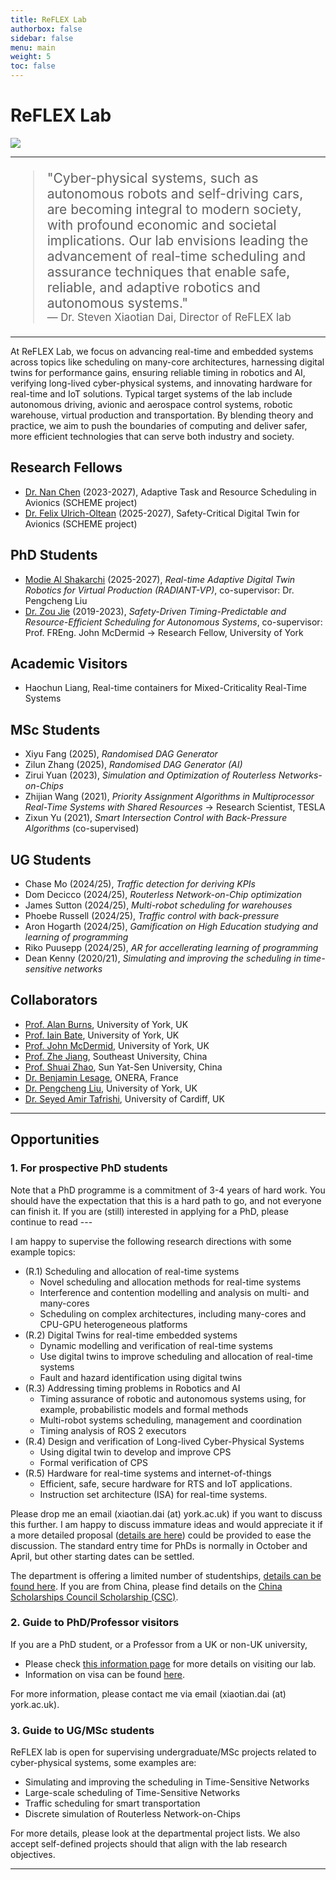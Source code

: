 ```yaml
---
title: ReFLEX Lab
authorbox: false
sidebar: false
menu: main
weight: 5
toc: false
---
```


# ReFLEX Lab

![](/img/reflex_topics.png)

---

<blockquote style="font-size: 1.5em;">
"Cyber-physical systems, such as autonomous robots and self-driving cars, are becoming integral to modern society, with profound economic and societal implications. Our lab envisions leading the advancement of real-time scheduling and assurance techniques that enable safe, reliable, and adaptive robotics and autonomous systems."  <br>
<footer style="font-size: 0.8em;"> — Dr. Steven Xiaotian Dai, Director of ReFLEX lab</footer>
</blockquote>

---

At ReFLEX Lab, we focus on advancing real-time and embedded systems across topics like scheduling on many-core architectures, harnessing digital twins for performance gains, ensuring reliable timing in robotics and AI, verifying long-lived cyber-physical systems, and innovating hardware for real-time and IoT solutions. Typical target systems of the lab include autonomous driving, avionic and aerospace control systems, robotic warehouse, virtual production and transportation. By blending theory and practice, we aim to push the boundaries of computing and deliver safer, more efficient technologies that can serve both industry and society.

## Research Fellows
- [Dr. Nan Chen](https://scholar.google.co.uk/citations?user=PIjEeDAAAAAJ&hl=en) (2023-2027), Adaptive Task and Resource Scheduling in Avionics (SCHEME project)
- [Dr. Felix Ulrich-Oltean](https://www.cs.york.ac.uk/people/?group=ai&username=felix) (2025-2027), Safety-Critical Digital Twin for Avionics (SCHEME project)

## PhD Students
- [Modie Al Shakarchi](https://www.maximodgames.com/) (2025-2027), *Real-time Adaptive Digital Twin Robotics for Virtual Production (RADIANT-VP)*, co-supervisor: Dr. Pengcheng Liu
- [Dr. Zou Jie](https://scholar.google.co.uk/citations?user=unXFDCEAAAAJ&hl=en) (2019-2023), *Safety-Driven Timing-Predictable and Resource-Efficient Scheduling for Autonomous Systems*, co-supervisor: Prof. FREng. John McDermid → Research Fellow, University of York

## Academic Visitors
- Haochun Liang, Real-time containers for Mixed-Criticality Real-Time Systems

##  MSc Students
- Xiyu Fang (2025), *Randomised DAG Generator*
- Zilun Zhang (2025), *Randomised DAG Generator (AI)*
- Zirui Yuan (2023), *Simulation and Optimization of Routerless Networks-on-Chips*
- Zhijian Wang (2021), *Priority Assignment Algorithms in Multiprocessor Real-Time Systems with Shared Resources* → Research Scientist, TESLA
- Zixun Yu (2021), *Smart Intersection Control with Back-Pressure Algorithms* (co-supervised)

##  UG Students
- Chase Mo (2024/25), *Traffic detection for deriving KPIs*
- Dom Decicco (2024/25), *Routerless Network-on-Chip optimization*
- James Sutton (2024/25), *Multi-robot scheduling for warehouses*
- Phoebe Russell (2024/25), *Traffic control with back-pressure*
- Aron Hogarth (2024/25), *Gamification on High Education studying and learning of programming*
- Riko Puusepp (2024/25), *AR for accellerating learning of programming*
- Dean Kenny (2020/21), *Simulating and improving the scheduling in time-sensitive networks*

## Collaborators
- [Prof. Alan Burns](https://www-users.york.ac.uk/~ab38/), University of York, UK
- [Prof. Iain Bate](https://www-users.york.ac.uk/~ijb500/), University of York, UK
- [Prof. John McDermid](https://www.york.ac.uk/computer-science/about/news/50-years/hods/john-mcdermid/), University of York, UK
- [Prof. Zhe Jiang](https://scholar.google.co.uk/citations?user=V5e-7hcAAAAJ&hl=en), Southeast University, China
- [Prof. Shuai Zhao](https://scholar.google.com/citations?hl=en&user=BzXwx8YAAAAJ), Sun Yat-Sen University, China
- [Dr. Benjamin Lesage](https://www.linkedin.com/in/benjamin-lesage-649b3676/?originalSubdomain=fr), ONERA, France
- [Dr. Pengcheng Liu](https://sites.google.com/view/pliu), University of York, UK
- [Dr. Seyed Amir Tafrishi](https://sites.google.com/site/samirtafrishi/), University of Cardiff, UK

---

## Opportunities
### 1. For prospective PhD students

Note that a PhD programme is a commitment of 3-4 years of hard work. You should have the expectation that this is a hard path to go, and not everyone can finish it. If you are (still) interested in applying for a PhD, please continue to read ---

I am happy to supervise the following research directions with some example topics:

- (R.1) Scheduling and allocation of real-time systems
    - Novel scheduling and allocation methods for real-time systems
    - Interference and contention modelling and analysis on multi- and many-cores
    - Scheduling on complex architectures, including many-cores and CPU-GPU heterogeneous platforms
- (R.2) Digital Twins for real-time embedded systems
    - Dynamic modelling and verification of real-time systems
    - Use digital twins to improve scheduling and allocation of real-time systems
    - Fault and hazard identification using digital twins
- (R.3) Addressing timing problems in Robotics and AI
    - Timing assurance of robotic and autonomous systems using, for example, probabilistic models and formal methods
    - Multi-robot systems scheduling, management and coordination
    - Timing analysis of ROS 2 executors
- (R.4) Design and verification of Long-lived Cyber-Physical Systems
    - Using digital twin to develop and improve CPS
    - Formal verification of CPS
- (R.5) Hardware for real-time systems and internet-of-things
    - Efficient, safe, secure hardware for RTS and IoT applications.
    - Instruction set architecture (ISA) for real-time systems.

Please drop me an email (xiaotian.dai (at) york.ac.uk) if you want to discuss this further. I am happy to discuss immature ideas and would appreciate it if a more detailed proposal ([details are here](https://www.york.ac.uk/study/postgraduate-research/apply/documents/proposal/)) could be provided to ease the discussion. The standard entry time for PhDs is normally in October and April, but other starting dates can be settled.

The department is offering a limited number of studentships, [details can be found here](https://www.york.ac.uk/computer-science/study/postgraduate-research/funding/). If you are from China, please find details on the [China Scholarships Council Scholarship (CSC)](https://www.york.ac.uk/study/postgraduate-research/funding/china-council-scholarships/).


### 2. Guide to PhD/Professor visitors

If you are a PhD student, or a Professor from a UK or non-UK university,
- Please check [this information page](https://www.york.ac.uk/computer-science/research/academic-visitors/) for more details on visiting our lab. 
- Information on visa can be found [here](https://www.york.ac.uk/admin/hr/working-in-the-uk/visitor-visas/about/).

For more information, please contact me via email (xiaotian.dai (at) york.ac.uk).


### 3. Guide to UG/MSc students

ReFLEX lab is open for supervising undergraduate/MSc projects related to cyber-physical systems, some examples are:

- Simulating and improving the scheduling in Time-Sensitive Networks
- Large-scale scheduling of Time-Sensitive Networks
- Traffic scheduling for smart transportation
- Discrete simulation of Routerless Network-on-Chips

For more details, please look at the departmental project lists. We also accept self-defined projects should that align with the lab research objectives.

---
